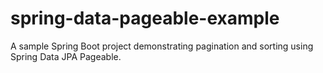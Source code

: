 # spring-data-pageable-example
A sample Spring Boot project demonstrating pagination and sorting using Spring Data JPA Pageable.
